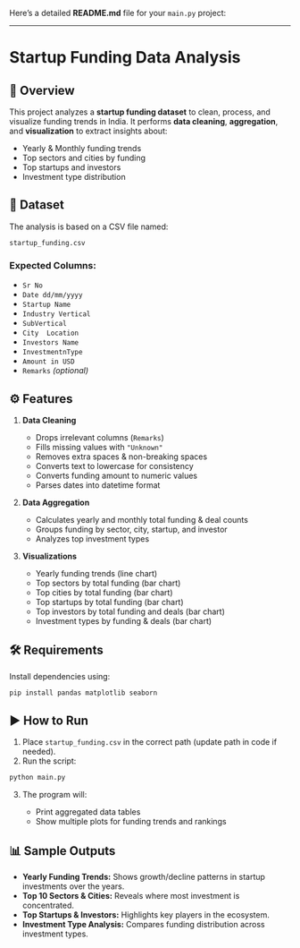 Here’s a detailed **README.md** file for your `main.py` project:

---

# Startup Funding Data Analysis

## 📌 Overview

This project analyzes a **startup funding dataset** to clean, process, and visualize funding trends in India.
It performs **data cleaning**, **aggregation**, and **visualization** to extract insights about:

* Yearly & Monthly funding trends
* Top sectors and cities by funding
* Top startups and investors
* Investment type distribution

## 📂 Dataset

The analysis is based on a CSV file named:

```
startup_funding.csv
```

### Expected Columns:

* `Sr No`
* `Date dd/mm/yyyy`
* `Startup Name`
* `Industry Vertical`
* `SubVertical`
* `City  Location`
* `Investors Name`
* `InvestmentnType`
* `Amount in USD`
* `Remarks` *(optional)*

## ⚙️ Features

1. **Data Cleaning**

   * Drops irrelevant columns (`Remarks`)
   * Fills missing values with `"Unknown"`
   * Removes extra spaces & non-breaking spaces
   * Converts text to lowercase for consistency
   * Converts funding amount to numeric values
   * Parses dates into datetime format

2. **Data Aggregation**

   * Calculates yearly and monthly total funding & deal counts
   * Groups funding by sector, city, startup, and investor
   * Analyzes top investment types

3. **Visualizations**

   * Yearly funding trends (line chart)
   * Top sectors by total funding (bar chart)
   * Top cities by total funding (bar chart)
   * Top startups by total funding (bar chart)
   * Top investors by total funding and deals (bar chart)
   * Investment types by funding & deals (bar chart)

## 🛠️ Requirements

Install dependencies using:

```bash
pip install pandas matplotlib seaborn
```

## ▶️ How to Run

1. Place `startup_funding.csv` in the correct path (update path in code if needed).
2. Run the script:

```bash
python main.py
```

3. The program will:

   * Print aggregated data tables
   * Show multiple plots for funding trends and rankings

## 📊 Sample Outputs

* **Yearly Funding Trends:**
  Shows growth/decline patterns in startup investments over the years.
* **Top 10 Sectors & Cities:**
  Reveals where most investment is concentrated.
* **Top Startups & Investors:**
  Highlights key players in the ecosystem.
* **Investment Type Analysis:**
  Compares funding distribution across investment types.


